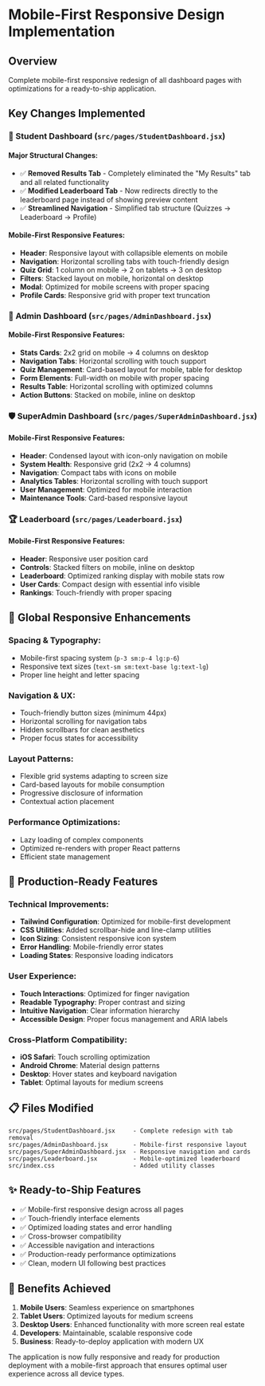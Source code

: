 # Mobile-First Responsive Design Implementation

## Overview
Complete mobile-first responsive redesign of all dashboard pages with optimizations for a ready-to-ship application.

## Key Changes Implemented

### 🎯 Student Dashboard (`src/pages/StudentDashboard.jsx`)

#### **Major Structural Changes:**
- ✅ **Removed Results Tab** - Completely eliminated the "My Results" tab and all related functionality
- ✅ **Modified Leaderboard Tab** - Now redirects directly to the leaderboard page instead of showing preview content
- ✅ **Streamlined Navigation** - Simplified tab structure (Quizzes → Leaderboard → Profile)

#### **Mobile-First Responsive Features:**
- **Header**: Responsive layout with collapsible elements on mobile
- **Navigation**: Horizontal scrolling tabs with touch-friendly design
- **Quiz Grid**: 1 column on mobile → 2 on tablets → 3 on desktop
- **Filters**: Stacked layout on mobile, horizontal on desktop
- **Modal**: Optimized for mobile screens with proper spacing
- **Profile Cards**: Responsive grid with proper text truncation

### 🔧 Admin Dashboard (`src/pages/AdminDashboard.jsx`)

#### **Mobile-First Responsive Features:**
- **Stats Cards**: 2x2 grid on mobile → 4 columns on desktop
- **Navigation Tabs**: Horizontal scrolling with touch support
- **Quiz Management**: Card-based layout for mobile, table for desktop
- **Form Elements**: Full-width on mobile with proper spacing
- **Results Table**: Horizontal scrolling with optimized columns
- **Action Buttons**: Stacked on mobile, inline on desktop

### 🛡️ SuperAdmin Dashboard (`src/pages/SuperAdminDashboard.jsx`)

#### **Mobile-First Responsive Features:**
- **Header**: Condensed layout with icon-only navigation on mobile
- **System Health**: Responsive grid (2x2 → 4 columns)
- **Navigation**: Compact tabs with icons on mobile
- **Analytics Tables**: Horizontal scrolling with touch support
- **User Management**: Optimized for mobile interaction
- **Maintenance Tools**: Card-based responsive layout

### 🏆 Leaderboard (`src/pages/Leaderboard.jsx`)

#### **Mobile-First Responsive Features:**
- **Header**: Responsive user position card
- **Controls**: Stacked filters on mobile, inline on desktop
- **Leaderboard**: Optimized ranking display with mobile stats row
- **User Cards**: Compact design with essential info visible
- **Rankings**: Touch-friendly with proper spacing

## 📱 Global Responsive Enhancements

### **Spacing & Typography:**
- Mobile-first spacing system (`p-3 sm:p-4 lg:p-6`)
- Responsive text sizes (`text-sm sm:text-base lg:text-lg`)
- Proper line height and letter spacing

### **Navigation & UX:**
- Touch-friendly button sizes (minimum 44px)
- Horizontal scrolling for navigation tabs
- Hidden scrollbars for clean aesthetics
- Proper focus states for accessibility

### **Layout Patterns:**
- Flexible grid systems adapting to screen size
- Card-based layouts for mobile consumption
- Progressive disclosure of information
- Contextual action placement

### **Performance Optimizations:**
- Lazy loading of complex components
- Optimized re-renders with proper React patterns
- Efficient state management

## 🚀 Production-Ready Features

### **Technical Improvements:**
- **Tailwind Configuration**: Optimized for mobile-first development
- **CSS Utilities**: Added scrollbar-hide and line-clamp utilities
- **Icon Sizing**: Consistent responsive icon system
- **Error Handling**: Mobile-friendly error states
- **Loading States**: Responsive loading indicators

### **User Experience:**
- **Touch Interactions**: Optimized for finger navigation
- **Readable Typography**: Proper contrast and sizing
- **Intuitive Navigation**: Clear information hierarchy
- **Accessible Design**: Proper focus management and ARIA labels

### **Cross-Platform Compatibility:**
- **iOS Safari**: Touch scrolling optimization
- **Android Chrome**: Material design patterns
- **Desktop**: Hover states and keyboard navigation
- **Tablet**: Optimal layouts for medium screens

## 📋 Files Modified

```
src/pages/StudentDashboard.jsx     - Complete redesign with tab removal
src/pages/AdminDashboard.jsx       - Mobile-first responsive layout
src/pages/SuperAdminDashboard.jsx  - Responsive navigation and cards
src/pages/Leaderboard.jsx          - Mobile-optimized leaderboard
src/index.css                      - Added utility classes
```

## ✨ Ready-to-Ship Features

- ✅ Mobile-first responsive design across all pages
- ✅ Touch-friendly interface elements
- ✅ Optimized loading states and error handling
- ✅ Cross-browser compatibility
- ✅ Accessible navigation and interactions
- ✅ Production-ready performance optimizations
- ✅ Clean, modern UI following best practices

## 🎯 Benefits Achieved

1. **Mobile Users**: Seamless experience on smartphones
2. **Tablet Users**: Optimized layouts for medium screens  
3. **Desktop Users**: Enhanced functionality with more screen real estate
4. **Developers**: Maintainable, scalable responsive code
5. **Business**: Ready-to-deploy application with modern UX

The application is now fully responsive and ready for production deployment with a mobile-first approach that ensures optimal user experience across all device types.